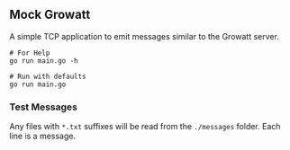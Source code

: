## Mock Growatt

A simple TCP application to emit messages similar to the Growatt
server.

```shell
# For Help
go run main.go -h

# Run with defaults
go run main.go
```

### Test Messages
Any files with `*.txt` suffixes will be read from the `./messages` folder. Each line is a message.